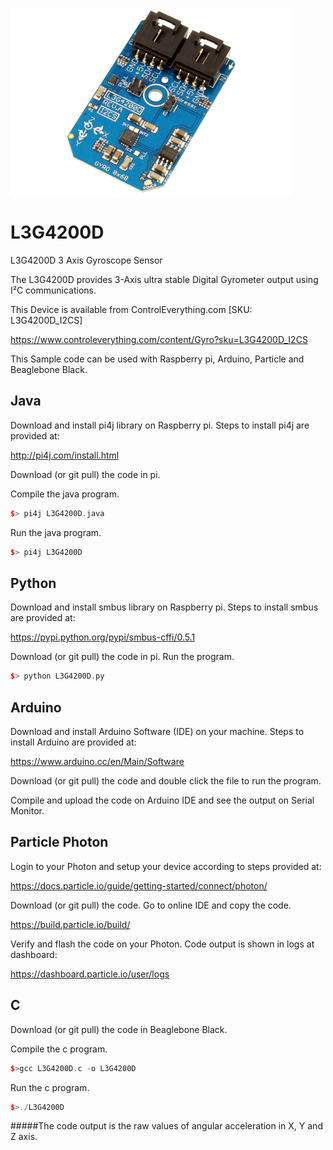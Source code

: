 [![L3G4200D](L3G4200D_I2CS.png)](https://www.controleverything.com/content/Gyro?sku=L3G4200D_I2CS)
# L3G4200D
L3G4200D 3 Axis Gyroscope Sensor

The L3G4200D provides 3-Axis ultra stable Digital Gyrometer output using I²C communications.

This Device is available from ControlEverything.com [SKU: L3G4200D_I2CS]

https://www.controleverything.com/content/Gyro?sku=L3G4200D_I2CS

This Sample code can be used with Raspberry pi, Arduino, Particle and Beaglebone Black.

## Java
Download and install pi4j library on Raspberry pi. Steps to install pi4j are provided at:

http://pi4j.com/install.html

Download (or git pull) the code in pi.

Compile the java program.
```cpp
$> pi4j L3G4200D.java
```

Run the java program.
```cpp
$> pi4j L3G4200D
```

## Python
Download and install smbus library on Raspberry pi. Steps to install smbus are provided at:

https://pypi.python.org/pypi/smbus-cffi/0.5.1

Download (or git pull) the code in pi. Run the program.

```cpp
$> python L3G4200D.py
```

## Arduino
Download and install Arduino Software (IDE) on your machine. Steps to install Arduino are provided at:

https://www.arduino.cc/en/Main/Software

Download (or git pull) the code and double click the file to run the program.

Compile and upload the code on Arduino IDE and see the output on Serial Monitor.


## Particle Photon

Login to your Photon and setup your device according to steps provided at:

https://docs.particle.io/guide/getting-started/connect/photon/

Download (or git pull) the code. Go to online IDE and copy the code.

https://build.particle.io/build/

Verify and flash the code on your Photon. Code output is shown in logs at dashboard:

https://dashboard.particle.io/user/logs


## C

Download (or git pull) the code in Beaglebone Black.

Compile the c program.
```cpp
$>gcc L3G4200D.c -o L3G4200D
```
Run the c program.
```cpp
$>./L3G4200D
```
#####The code output is the raw values of angular acceleration in X, Y and Z axis.
